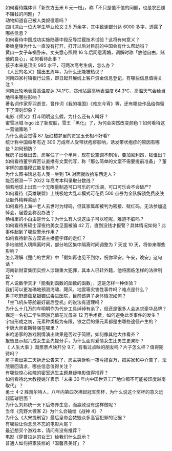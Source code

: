 如何看待媒体评「新东方玉米 6 元一根」，称「不只是值不值的问题，也是农民赚不赚钱的问题」？  
动物知道自己被人类奴役着吗？  
四川凉山一位大学生毕业论文 2.5 万余字，其中致谢部分达 6000 多字，透露了哪些信息？  
如何看待中国成功实施陆基中段反导拦截技术试验？这将有何意义？  
秦始皇陵为什么一直没有打开，打开以后对目前的中国会有什么帮助吗？  
黄山一女子车祸卧床，丈夫悉心照顾 16 年后同意离婚，调解时称「放他自由，赌他的良心」，如何看待此事？  
孩子本来是顶尖 985 水平，可两次高考生病，怎么办？  
《人民的名义》播出五周年，为什么还能被热议？  
河南四家村镇银行公告，即日起开展线上客户资金信息登记，有哪些信息值得关注？  
河南此轮地表最高温度达 74.1℃，郑州站最高地表温度 64.3℃，高温天气会给当地带来哪些影响？  
著名词作家乔羽逝世，曾作词《我的祖国》《难忘今宵》等，还有哪些作品给你留下了深刻印象？  
电影《师父》打斗明明这么假，为什么还有人叫好？  
蜜雪冰城 logo 出了新皮肤，雪王「黑化」了，为何会突然改变颜色？如何看待这一营销策略？  
为什么我会觉得 87 版红楼梦里的贾宝玉长相不好看?  
统计称中国每年有近 300 万成年人受带状疱疹影响，诱发带状疱疹的原因有哪些？如何预防？  
我房子出租出去，房客住了一个半月，现在说空调不制冷，要加氟利昂，钱谁出？  
如何看待董宇辉否认直播有文案代写，称「那么简单的文案不需要提前准备」？董宇辉的直播模式能复制吗？  
为什么图书馆总有人我一坐到 TA 对面就收拾东西走人？  
能否预测一下 2022 年高考本科录取分数线？  
倘若地球上出现一个无限量制造可口可乐的可乐湖，可口可乐会不会破产?  
如何看待《英雄联盟》上线极地大乱斗模式可花费 500 点券为全队解锁免费皮肤及额外精粹奖励？  
如何看待上海一老人去世时为绿码，但其家属却被判为密接、赋红码，无法参加追悼会，居委会称没办法？  
杨梅里的小白虫是什么？为什么有人说这虫子可以吃呢，难道不脏吗？  
如何看待男硕士深夜约美女见面被骗 42 万，直到没钱才报警？具体情况如何？此事件起到了哪些警示作用？  
如何看待新东方双语主播董宇辉的走红？  
多地缩短入境隔离时间，部分地区集中隔离时间调整为 7 天或 10 天，将带来哪些影响？  
怎么理解《楚门的世界》中「假如再也见不到你，祝你早安，午安，晚安」这句话？  
河南新财富集团实控人涉嫌重大犯罪，其本人已转外籍，他将面临怎样的法律制裁？  
有人说数学天才「能看到函数的函数的函数」，这是怎样一种体验？  
我们可以更准确地预测海啸、飓风、地震等灾害性事件吗？难点是什么？  
男子吃野蘑菇拿银镯试毒进医院，目前该男子身体情况如何？  
「坐飞机头等舱最好最后登机」的说法有道理吗？  
为什么十几万的车明明作为代步工具绰绰有余了，但还是很多人会追求豪华品牌？  
保定一名初二学生网游充值花光母亲 12 万手术费，如何避免此类事件的发生？  
宇宙形成之初，元素种类极为有限，铁之后的重元素都是由哪些途径产生的？  
卡牌大师崔斯特强在哪里？  
米哈游家的游戏剧情演出效果是否过于简陋，如何像其他大作看齐？  
报告显示超六成女生会先提分手，为什么面对爱情女生比男生更果断？  
《 人生大事 》淘票票点映开分 9.7，有看过点映的朋友吗？片子怎么样？值得期待吗？  
房子卖出第二天拆迁公告来了，房主哭诉称一夜亏损百万，把买家和中介告了，法院驳回请求，哪些信息值得关注？  
有哪些惊心动魄的密室逃生主题悬疑电影值得推荐？  
如何看待北大教授姚洋表示「未来 30 年内中国世界工厂地位都不可能被印度越南取代」？  
勇士 4-2 胜凯尔特人，八年内第四次捧起冠军奖杯，为什么说这个奖杯的意义远超篮球层面？  
为什么刘邦统一天下后修养生息，而嬴政没有这样做呢？  
当年《荒野大镖客 2》为什么会输给《战神 4》？  
为什么《大宋提刑官》最后皇帝会焚毁众多高官犯罪的证据？  
有哪些让你念念不忘的电影片尾？  
最近想买个游戏本，请问有没有推荐？  
电影《穿普拉达的女王》给我们什么启示？  
普通人如何把家装修的「温馨且美好」？  
